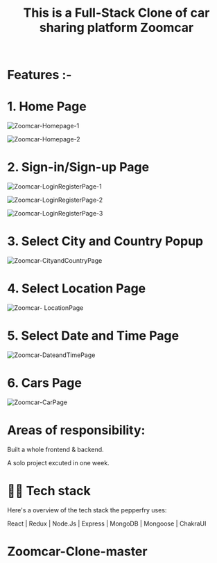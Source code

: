 
<div align='center'>
  
<br />
  
<br />
  
  <h1>This is a Full-Stack Clone of car sharing platform Zoomcar</h1>
  
</div>

<br />

# Features :-

#      1. Home Page 
  
  ![Zoomcar-Homepage-1](https://user-images.githubusercontent.com/97458281/185588893-5445835c-5b2e-4780-87f6-47d9f21ddc31.png)

  ![Zoomcar-Homepage-2](https://user-images.githubusercontent.com/97458281/185588897-98836dff-1586-4404-b19c-88201bf9917b.png)



#    2. Sign-in/Sign-up Page


  ![Zoomcar-LoginRegisterPage-1](https://user-images.githubusercontent.com/97458281/185588936-823b4654-de5a-4eae-acc5-29507aa583c5.png)

  ![Zoomcar-LoginRegisterPage-2](https://user-images.githubusercontent.com/97458281/185588960-b01df490-105b-469b-979c-285f56ada10a.png)

  ![Zoomcar-LoginRegisterPage-3](https://user-images.githubusercontent.com/97458281/185588987-1432943f-022e-4fa4-a733-f3497cc3e56a.png)


#     3. Select City and Country Popup

  ![Zoomcar-CityandCountryPage](https://user-images.githubusercontent.com/97458281/185589391-957ab3ed-a301-4fba-8dfa-c9191b34e859.png)

#      4. Select Location Page

  ![Zoomcar- LocationPage](https://user-images.githubusercontent.com/97458281/185589510-94276e3a-3633-4978-9810-6ee8a0894a0e.png)


#      5. Select Date and Time Page

  ![Zoomcar-DateandTimePage](https://user-images.githubusercontent.com/97458281/185589659-a520cf5d-62e5-4b38-8970-c9c920393aae.png)

#      6. Cars Page

  ![Zoomcar-CarPage](https://user-images.githubusercontent.com/97458281/185589796-d51fefd2-e724-4438-b504-be918b512557.png)

   
# Areas of responsibility:

  Built a whole frontend & backend.

A solo project excuted in one week.



# 👨‍💻 Tech stack

Here's a overview of the tech stack the pepperfry uses:

React | Redux | Node.Js | Express | MongoDB | Mongoose | ChakraUI



# Zoomcar-Clone-master
